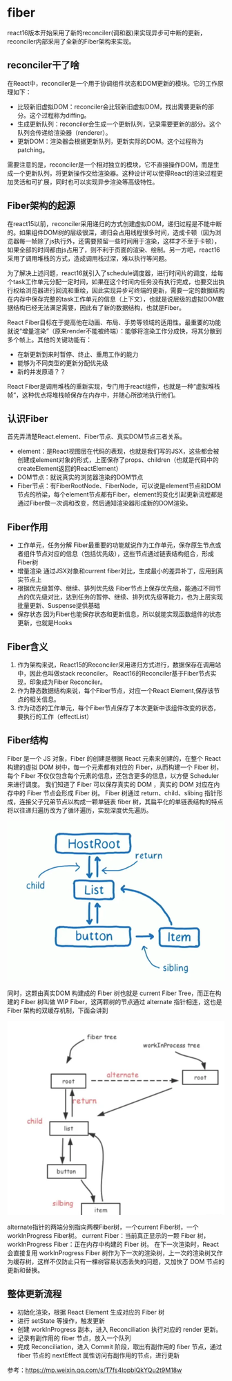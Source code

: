 # fiber

react16版本开始采用了新的reconciler(调和器)来实现异步可中断的更新，reconciler内部采用了全新的Fiber架构来实现。

## reconciler干了啥

在React中，reconciler是一个用于协调组件状态和DOM更新的模块。它的工作原理如下：

* 比较新旧虚拟DOM：reconciler会比较新旧虚拟DOM，找出需要更新的部分。这个过程称为diffing。
* 生成更新队列：reconciler会生成一个更新队列，记录需要更新的部分。这个队列会传递给渲染器（renderer）。
* 更新DOM：渲染器会根据更新队列，更新实际的DOM。这个过程称为patching。

需要注意的是，reconciler是一个相对独立的模块，它不直接操作DOM，而是生成一个更新队列，将更新操作交给渲染器。这种设计可以使得React的渲染过程更加灵活和可扩展，同时也可以实现异步渲染等高级特性。

## Fiber架构的起源

在react15以前，reconciler采用递归的方式创建虚拟DOM，递归过程是不能中断的。如果组件DOM树的层级很深，递归会占用线程很多时间，造成卡顿（因为浏览器每一帧除了js执行外，还需要预留一些时间用于渲染，这样才不至于卡顿），如果全部的时间都由js占用了，则不利于页面的渲染、绘制。另一方吧，react16采用了调用堆栈的方式，造成调用栈过深，难以执行等问题。

为了解决上述问题，react16就引入了schedule调度器，进行时间片的调度，给每个task工作单元分配一定时间，如果在这个时间内任务没有执行完成，也要交出执行权给浏览器进行回流和重绘，因此实现异步可终端的更新，需要一定的数据结构在内存中保存完整的task工作单元的信息（上下文），也就是说层级的虚拟DOM数据结构已经无法满足需要，因此有了新的数据结构，也就是Fiber。

React Fiber目标在于提高他在动画、布局、手势等领域的适用性。最重要的功能就说“增量渲染”（原来render不能被终端）：能够将渲染工作分成快，将其分散到多个帧上。其他的关键功能有：

* 在新更新到来时暂停、终止、重用工作的能力
* 能够为不同类型的更新分配优先级
* 新的并发原语？？

React Fiber是调用堆栈的重新实现，专门用于react组件，也就是一种“虚拟堆栈帧”，这种优点将堆栈帧保存在内存中，并随心所欲地执行他们。

## 认识Fiber

首先弄清楚React.element、Fiber节点、真实DOM节点三者关系。

* element：是React视图层在代码的表现，也就是我们写的JSX，这些都会被创建成element对象的形式，上面保存了props、children（也就是代码中的createElement返回的ReactElement）
* DOM节点：就说真实的浏览器渲染的DOM节点
* Fiber节点：有FiberRootNode、FiberNode，可以说是element节点和DOM节点的桥梁，每个element节点都有Fiber，element的变化引起更新流程都是通过Fiber做一次调和改变，然后通知渲染器形成新的DOM渲染。

## Fiber作用

* 工作单元，任务分解 Fiber最重要的功能就说作为工作单元，保存原生节点或者组件节点对应的信息（包括优先级），这些节点通过链表结构组合，形成Fiber树
* 增量渲染 通过JSX对象和current fiber对比，生成最小的差异补丁，应用到真实节点上
* 根据优先级暂停、继续、排列优先级 Fiber节点上保存优先级，能通过不同节点的优先级对比，达到任务的暂停、继续、排列优先级等能力，也为上层实现批量更新、Suspense提供基础
* 保存状态 因为Fiber也能保存状态和更新信息，所以就能实现函数组件的状态更新，也就是Hooks

## Fiber含义

1. 作为架构来说，React15的Reconciler采用递归方式进行，数据保存在调用站中，因此也叫做stack reconciler。 React16的Reconciler基于Fiber节点实现，印象成为Fiber Reconciler。
2. 作为静态数据结构来说，每个Fiber节点，对应一个React Element,保存该节点的相关信息。
3. 作为动态的工作单元，每个Fiber节点保存了本次更新中该组件改变的状态，要执行的工作（effectList）

## Fiber结构

Fiber 是一个 JS 对象，Fiber 的创建是根据 React 元素来创建的，在整个 React 构建的虚拟 DOM 树中，每一个元素都有对应的 Fiber，从而构建一个 Fiber 树，每个 Fiber 不仅仅包含每个元素的信息，还包含更多的信息，以方便 Scheduler 来进行调度。 我们知道了 Fiber 可以保存真实的 DOM ，真实的 DOM 对应在内存中的 Fiber 节点会形成 Fiber 树。 Fiber 树通过 return、child、slibing 指针形成，连接父子兄弟节点以构成一颗单链表 fiber 树，其扁平化的单链表结构的特点将以往递归遍历改为了循环遍历，实现深度优先遍历。

![alt text](../../react/image.png)

同时，这颗由真实DOM 构建成的 Fiber 树也就是 current Fiber Tree，而正在构建的 Fiber 树叫做 WIP Fiber，这两颗树的节点通过 alternate 指针相连，这也是 Fiber 架构的双缓存机制，下面会讲到

![alt text](../../react/image-1.png)

alternate指针的两端分别指向两棵Fiber树，一个current Fiber树，一个workInProgress Fiber树。 current Fiber：当前真正显示的一颗 Fiber 树，workInProgress Fiber：正在内存中构建的 Fiber 树。 在下一次渲染时，React 会直接复用 workInProgress Fiber 树作为下一次的渲染树，上一次的渲染树又作为缓存树，这样不仅防止只有一棵树容易状态丢失的问题，又加快了 DOM 节点的更新和替换。

## 整体更新流程

* 初始化渲染，根据 React Element 生成对应的 Fiber 树
* 进行 setState 等操作，触发更新
* 创建 workInProgress 副本，进入 Reconciliation 执行对应的 render 更新。
* 记录有副作用的 fiber 节点，放入一个队列
* 完成 Reconciliation，进入 Commit 阶段，取出有副作用的 fiber 节点，通过 fiber 节点的 nextEffect 属性访问有副作用的节点，进行更新

参考：https://mp.weixin.qq.com/s/T7fs4IppblQkYQu2t9M18w
